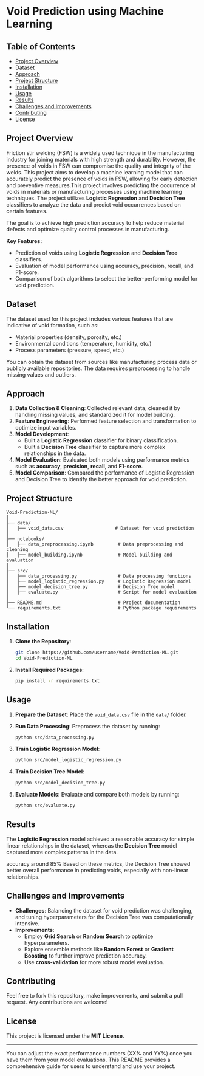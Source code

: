 
# Void Prediction using Machine Learning

## Table of Contents
- [Project Overview](#project-overview)
- [Dataset](#dataset)
- [Approach](#approach)
- [Project Structure](#project-structure)
- [Installation](#installation)
- [Usage](#usage)
- [Results](#results)
- [Challenges and Improvements](#challenges-and-improvements)
- [Contributing](#contributing)
- [License](#license)

## Project Overview
Friction stir welding (FSW) is a widely used technique in the manufacturing industry for joining materials with high strength and durability. However, the presence of voids in FSW can compromise the quality and integrity of the welds. This project aims to develop a machine learning model that can accurately predict the presence of voids in FSW, allowing for early detection and preventive measures.This project involves predicting the occurrence of voids in materials or manufacturing processes using machine learning techniques. The project utilizes **Logistic Regression** and **Decision Tree** classifiers to analyze the data and predict void occurrences based on certain features.

The goal is to achieve high prediction accuracy to help reduce material defects and optimize quality control processes in manufacturing.

**Key Features:**
- Prediction of voids using **Logistic Regression** and **Decision Tree** classifiers.
- Evaluation of model performance using accuracy, precision, recall, and F1-score.
- Comparison of both algorithms to select the better-performing model for void prediction.

## Dataset
The dataset used for this project includes various features that are indicative of void formation, such as:
- Material properties (density, porosity, etc.)
- Environmental conditions (temperature, humidity, etc.)
- Process parameters (pressure, speed, etc.)

You can obtain the dataset from sources like manufacturing process data or publicly available repositories. The data requires preprocessing to handle missing values and outliers.

## Approach
1. **Data Collection & Cleaning**: Collected relevant data, cleaned it by handling missing values, and standardized it for model building.
2. **Feature Engineering**: Performed feature selection and transformation to optimize input variables.
3. **Model Development**:
   - Built a **Logistic Regression** classifier for binary classification.
   - Built a **Decision Tree** classifier to capture more complex relationships in the data.
4. **Model Evaluation**: Evaluated both models using performance metrics such as **accuracy**, **precision**, **recall**, and **F1-score**.
5. **Model Comparison**: Compared the performance of Logistic Regression and Decision Tree to identify the better approach for void prediction.

## Project Structure
```
Void-Prediction-ML/
│
├── data/
│   ├── void_data.csv                   # Dataset for void prediction
│
├── notebooks/
│   ├── data_preprocessing.ipynb         # Data preprocessing and cleaning
│   ├── model_building.ipynb             # Model building and evaluation
│
├── src/
│   ├── data_processing.py               # Data processing functions
│   ├── model_logistic_regression.py     # Logistic Regression model
│   ├── model_decision_tree.py           # Decision Tree model
│   ├── evaluate.py                      # Script for model evaluation
│
├── README.md                            # Project documentation
└── requirements.txt                     # Python package requirements
```

## Installation
1. **Clone the Repository**:
   ```bash
   git clone https://github.com/username/Void-Prediction-ML.git
   cd Void-Prediction-ML
   ```

2. **Install Required Packages**:
   ```bash
   pip install -r requirements.txt
   ```

## Usage
1. **Prepare the Dataset**:
   Place the `void_data.csv` file in the `data/` folder.

2. **Run Data Processing**:
   Preprocess the dataset by running:
   ```bash
   python src/data_processing.py
   ```

3. **Train Logistic Regression Model**:
   ```bash
   python src/model_logistic_regression.py
   ```

4. **Train Decision Tree Model**:
   ```bash
   python src/model_decision_tree.py
   ```

5. **Evaluate Models**:
   Evaluate and compare both models by running:
   ```bash
   python src/evaluate.py
   ```

## Results
The **Logistic Regression** model achieved a reasonable accuracy for simple linear relationships in the dataset, whereas the **Decision Tree** model captured more complex patterns in the data.

accuracy around 85%
Based on these metrics, the Decision Tree showed better overall performance in predicting voids, especially with non-linear relationships.

## Challenges and Improvements
- **Challenges**: Balancing the dataset for void prediction was challenging, and tuning hyperparameters for the Decision Tree was computationally intensive.
- **Improvements**:
  - Employ **Grid Search** or **Random Search** to optimize hyperparameters.
  - Explore ensemble methods like **Random Forest** or **Gradient Boosting** to further improve prediction accuracy.
  - Use **cross-validation** for more robust model evaluation.

## Contributing
Feel free to fork this repository, make improvements, and submit a pull request. Any contributions are welcome!

## License
This project is licensed under the **MIT License**.

---

You can adjust the exact performance numbers (XX% and YY%) once you have them from your model evaluations. This README provides a comprehensive guide for users to understand and use your project.
